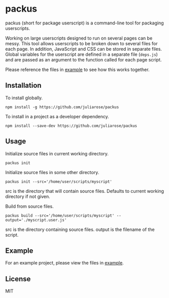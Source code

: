 # packus

packus (short for package userscript) is a command-line tool for packaging userscripts.

Working on large userscripts designed to run on several pages can be messy. This tool allows userscripts to be broken down to several files for each page. In addition, JavaScript and CSS can be stored in separate files. Global variables for the userscript are defined in a separate file (```deps.js```) and are passed as an argument to the function called for each page script.

Please reference the files in [example](example) to see how this works together.

## Installation
To install globally.

```
npm install -g https://github.com/juliarose/packus
```

To install in a project as a developer dependency.

```
npm install --save-dev https://github.com/juliarose/packus
```

## Usage
Initialize source files in current working directory.

```
packus init
```

Initialize source files in some other directory.

```
packus init --src='/home/user/scripts/myscript'
```

src is the directory that will contain source files. Defaults to current working directory if not given.

Build from source files.

```
packus build --src='/home/user/scripts/myscript' --output='./myscript.user.js'
```

src is the directory containing source files.
output is the filename of the script.

## Example
For an example project, please view the files in [example](example).

## License
MIT